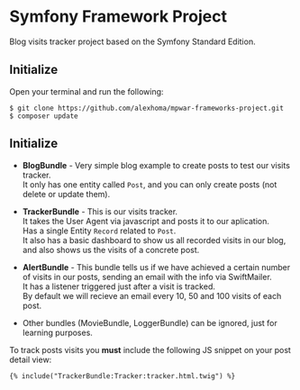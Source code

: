 Symfony Framework Project
========================

Blog visits tracker project based on the Symfony Standard Edition.


Initialize
--------------

Open your terminal and run the following:

```
$ git clone https://github.com/alexhoma/mpwar-frameworks-project.git
$ composer update
```

Initialize
--------------
  * **BlogBundle** - Very simple blog example to create posts to test our visits tracker.<br>
  It only has one entity called `Post`,  and you can only create posts (not delete or update them).
    
  * **TrackerBundle** - This is our visits tracker.<br>
    It takes the User Agent via javascript and posts it to our aplication.<br>
    Has a single Entity `Record` related to `Post`.<br>
    It also has a basic dashboard to show us all recorded visits in our blog, and also shows us the visits of a concrete post.
    
  * **AlertBundle** - This bundle tells us if we have achieved a certain number of visits in our posts, sending an email with the info via SwiftMailer.<br>
  It has a listener triggered just after a visit is tracked.<br>
  By default we will recieve an email every 10, 50 and 100 visits of each post.
  
  * Other bundles (MovieBundle, LoggerBundle) can be ignored, just for learning purposes.
  
To track posts visits you **must** include the following JS snippet on your post detail view:

```
{% include("TrackerBundle:Tracker:tracker.html.twig") %}
```

